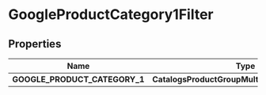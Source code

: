 

# GoogleProductCategory1Filter


## Properties

| Name | Type | Description | Notes |
|------------ | ------------- | ------------- | -------------|
|**GOOGLE_PRODUCT_CATEGORY_1** | **CatalogsProductGroupMultipleStringListCriteria** |  |  |



